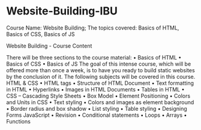 # Website-Building-IBU
Course Name: Website Building; The topics covered: Basics of HTML, Basics of CSS, Basics of JS

Website Building - Course Content

There will be three sections to the course material:
•	Basics of HTML
•	Basics of CSS
•	Basics of JS
The goal of this intense course, which will be offered more than once a week, is to have you ready to build static websites by the conclusion of it. 
The following subjects will be covered in this course.
HTML & CSS
•	HTML tags
•	Structure of HTML Document
•	Text formatting in HTML
•	Hyperlinks
•	Images in HTML Documents
•	Tables in HTML
•	CSS – Cascading Style Sheets
•	Box Model
•	Element Positioning
•	Colors and Units in CSS
•	Text styling
•	Colors and images as element background
•	Border radius and box shadow
•	List styling
•	Table styling
•	Designing Forms
JavaScript
•	Revision
•	Conditional statements
•	Loops
•	Arrays
•	Functions
